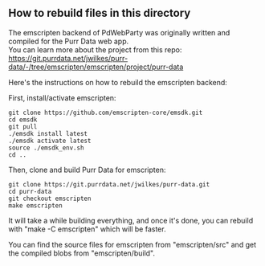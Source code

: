 ## How to rebuild files in this directory

The emscripten backend of PdWebParty was originally written and compiled for the Purr Data web app.  
You can learn more about the project from this repo: https://git.purrdata.net/jwilkes/purr-data/-/tree/emscripten/emscripten/project/purr-data

Here's the instructions on how to rebuild the emscripten backend:

First, install/activate emscripten:
```
git clone https://github.com/emscripten-core/emsdk.git
cd emsdk
git pull
./emsdk install latest
./emsdk activate latest
source ./emsdk_env.sh
cd ..
```

Then, clone and build Purr Data for emscripten:
```
git clone https://git.purrdata.net/jwilkes/purr-data.git
cd purr-data
git checkout emscripten
make emscripten
```

It will take a while building everything, and once it's done, you can rebuild with "make -C emscripten" which will be faster.

You can find the source files for emscripten from "emscripten/src" and get the compiled blobs from "emscripten/build".
